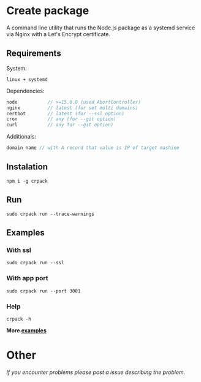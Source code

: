 # Create package

A command line utility that runs the Node.js package as a systemd service via Nginx with a Let's Encrypt certificate.

## Requirements

System:

```
linux + systemd
```

Dependencies:

```d
node           // >=15.0.0 (used AbortController)
nginx          // latest (for set multi domains)
certbot        // latest (for --ssl option)
cron           // any (for --git option)
curl           // any for --git option)
```

Additionals:

```d
domain name // with A record that value is IP of target mashine
```

## Instalation

```
npm i -g crpack
```

## Run

```
sudo crpack run --trace-warnings
```

## Examples

### With ssl

```
sudo crpack run --ssl
```

### With app port

```
sudo crpack run --port 3001
```

### Help

```
crpack -h
```

**More [examples](./examples)**

# Other

_If you encounter problems please post a issue describing the problem._
